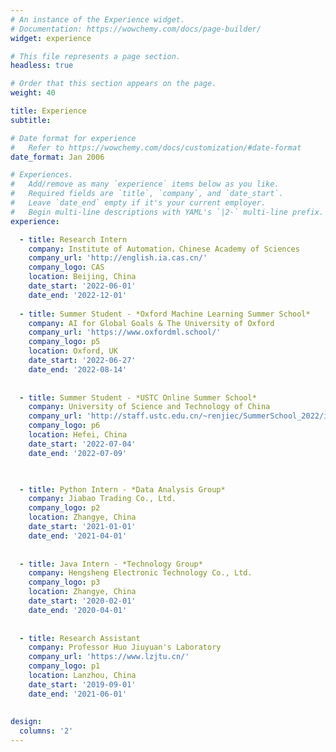 ```yaml
---
# An instance of the Experience widget.
# Documentation: https://wowchemy.com/docs/page-builder/
widget: experience

# This file represents a page section.
headless: true

# Order that this section appears on the page.
weight: 40

title: Experience
subtitle:

# Date format for experience
#   Refer to https://wowchemy.com/docs/customization/#date-format
date_format: Jan 2006

# Experiences.
#   Add/remove as many `experience` items below as you like.
#   Required fields are `title`, `company`, and `date_start`.
#   Leave `date_end` empty if it's your current employer.
#   Begin multi-line descriptions with YAML's `|2-` multi-line prefix.
experience:

  - title: Research Intern
    company: Institute of Automation，Chinese Academy of Sciences
    company_url: 'http://english.ia.cas.cn/'
    company_logo: CAS
    location: Beijing, China
    date_start: '2022-06-01'
    date_end: '2022-12-01'
    
  - title: Summer Student - *Oxford Machine Learning Summer School*
    company: AI for Global Goals & The University of Oxford
    company_url: 'https://www.oxfordml.school/'
    company_logo: p5
    location: Oxford, UK 
    date_start: '2022-06-27'
    date_end: '2022-08-14'
    
      
  - title: Summer Student - *USTC Online Summer School*
    company: University of Science and Technology of China
    company_url: 'http://staff.ustc.edu.cn/~renjiec/SummerSchool_2022/index.html'
    company_logo: p6
    location: Hefei, China
    date_start: '2022-07-04'
    date_end: '2022-07-09'
      


  - title: Python Intern - *Data Analysis Group*
    company: Jiabao Trading Co., Ltd.
    company_logo: p2
    location: Zhangye, China
    date_start: '2021-01-01'
    date_end: '2021-04-01'
        
        
  - title: Java Intern - *Technology Group*
    company: Hengsheng Electronic Technology Co., Ltd. 
    company_logo: p3
    location: Zhangye, China
    date_start: '2020-02-01'
    date_end: '2020-04-01'
          
        
  - title: Research Assistant
    company: Professor Huo Jiuyuan's Laboratory
    company_url: 'https://www.lzjtu.cn/'
    company_logo: p1
    location: Lanzhou, China
    date_start: '2019-09-01'
    date_end: '2021-06-01'
  
  
design:
  columns: '2'
---
```

